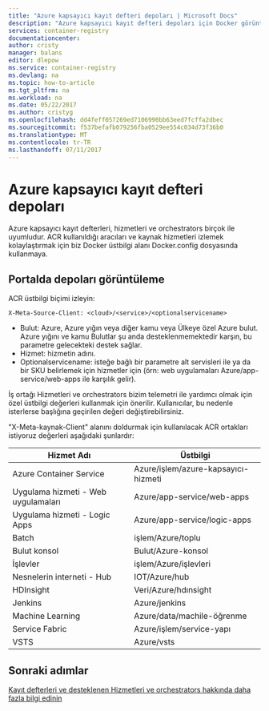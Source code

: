 ```yaml
---
title: "Azure kapsayıcı kayıt defteri depoları | Microsoft Docs"
description: "Azure kapsayıcı kayıt defteri depoları için Docker görüntüleri kullanma"
services: container-registry
documentationcenter: 
author: cristy
manager: balans
editor: dlepow
ms.service: container-registry
ms.devlang: na
ms.topic: how-to-article
ms.tgt_pltfrm: na
ms.workload: na
ms.date: 05/22/2017
ms.author: cristyg
ms.openlocfilehash: dd4feff057269ed7106990bb63eed7fcffa2dbec
ms.sourcegitcommit: f537befafb079256fba0529ee554c034d73f36b0
ms.translationtype: MT
ms.contentlocale: tr-TR
ms.lasthandoff: 07/11/2017
---
```

# <a name="azure-container-registry-repositories"></a>Azure kapsayıcı kayıt defteri depoları

Azure kapsayıcı kayıt defterleri, hizmetleri ve orchestrators birçok ile uyumludur. ACR kullanıldığı aracıları ve kaynak hizmetleri izlemek kolaylaştırmak için biz Docker üstbilgi alanı Docker.config dosyasında kullanmaya.



## <a name="viewing-repositories-in-the-portal"></a>Portalda depoları görüntüleme

ACR üstbilgi biçimi izleyin:
```
X-Meta-Source-Client: <cloud>/<service>/<optionalservicename>
```

* Bulut: Azure, Azure yığın veya diğer kamu veya Ülkeye özel Azure bulut. Azure yığını ve kamu Bulutlar şu anda desteklenmemektedir karşın, bu parametre gelecekteki destek sağlar.
* Hizmet: hizmetin adını.
* Optionalservicename: isteğe bağlı bir parametre alt servisleri ile ya da bir SKU belirlemek için hizmetler için (örn: web uygulamaları Azure/app-service/web-apps ile karşılık gelir).

İş ortağı Hizmetleri ve orchestrators bizim telemetri ile yardımcı olmak için özel üstbilgi değerleri kullanmak için önerilir. Kullanıcılar, bu nedenle isterlerse başlığına geçirilen değeri değiştirebilirsiniz.

"X-Meta-kaynak-Client" alanını doldurmak için kullanılacak ACR ortakları istiyoruz değerleri aşağıdaki şunlardır:

| Hizmet Adı              | Üstbilgi                                |
| ------------------------- | ------------------------------------- |
| Azure Container Service   | Azure/işlem/azure-kapsayıcı-hizmeti |
| Uygulama hizmeti - Web uygulamaları    | Azure/app-service/web-apps            |
| Uygulama hizmeti - Logic Apps  | Azure/app-service/logic-apps          |
| Batch                     | işlem/Azure/toplu                   |
| Bulut konsol             | Bulut/Azure-konsol                   |
| İşlevler                 | işlem/Azure/işlevleri               |
| Nesnelerin interneti - Hub  | IOT/Azure/hub                         |
| HDInsight                 | Veri/Azure/hdınsight                  |
| Jenkins                   | Azure/jenkins                         |
| Machine Learning          | Azure/data/machile-öğrenme           |
| Service Fabric            | Azure/işlem/service-yapı          |
| VSTS                      | Azure/vsts                            |


## <a name="next-steps"></a>Sonraki adımlar
[Kayıt defterleri ve desteklenen Hizmetleri ve orchestrators hakkında daha fazla bilgi edinin](container-registry-intro.md)
